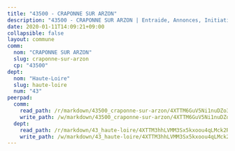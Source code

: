```yaml
---
title: "43500 - CRAPONNE SUR ARZON"
description: "43500 - CRAPONNE SUR ARZON | Entraide, Annonces, Initiatives"
date: 2020-01-11T14:09:21+09:00
collapsible: false
layout: commune
comm:
  nom: "CRAPONNE SUR ARZON"
  slug: craponne-sur-arzon
  cp: "43500"
dept:
  nom: "Haute-Loire"
  slug: haute-loire
  num: "43"
peerpad:
  comm:
    read_path: /r/markdown/43500_craponne-sur-arzon/4XTTM6GuV5Ni1nuDZo3Ux22g6BwFuCzvh8W7Ns2WbAnB1Xbof
    write_path: /w/markdown/43500_craponne-sur-arzon/4XTTM6GuV5Ni1nuDZo3Ux22g6BwFuCzvh8W7Ns2WbAnB1Xbof-K3TgUTKt9fBjTNXxBLWX6pH3PRH97EHTAoK7D1YrcHrvYckktH3zPsjkPgynhGKjK4NK6skv56H7B3B8AEEJcKPVL9iTGY2jVFPG5pKAYWPDe1SjHtsFY9j46b8HTszyvhV2cqyK
  dept:
    read_path: /r/markdown/43_haute-loire/4XTTM3hhLVMM3Sx5kxoou4qLMck2RjGiJF8bjxPuKy3VyRdWX
    write_path: /w/markdown/43_haute-loire/4XTTM3hhLVMM3Sx5kxoou4qLMck2RjGiJF8bjxPuKy3VyRdWX-K3TgTnndWXCUw13Pw3gJoEo9qHUCGXZ4frH2coLZWWDcoWKo22cU2VNENpi117F5bi6bu3WHMPd2VTrETU2R5owQhCBrUQgvCKerk4NqeDhN66egG9mHY8CCfEckbCp9SecEdL6b
---
```


